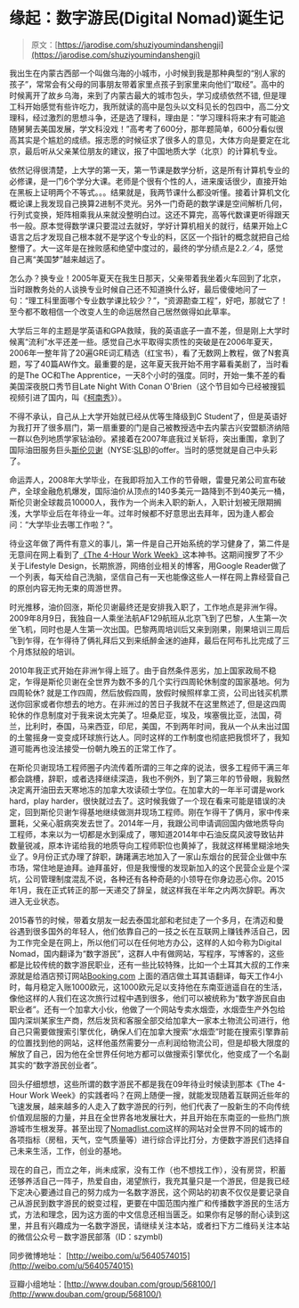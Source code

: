 <!--yml
category: 未分类
date: 2022-06-26 00:00:00
-->

# 缘起：数字游民(Digital Nomad)诞生记

> 原文：[https://jarodise.com/shuziyoumindanshengji](https://jarodise.com/shuziyoumindanshengji)

我出生在内蒙古西部一个叫做乌海的小城市，小时候到我是那种典型的“别人家的孩子”，常常会有父母的同事朋友带着家里点孩子到家里来向他们“取经”。高中的时候离开了故乡乌海，来到了内蒙古最大的城市包头，学习成绩依然不错, 但是理工科开始感觉有些许吃力，我所就读的高中是包头以文科见长的包四中，高二分文理科，经过激烈的思想斗争，还是选了理科，理由是：”学习理科将来才有可能追随舅舅去美国发展，学文科没戏！”高考考了600分，那年题简单，600分看似很高其实是个尴尬的成绩。报志愿的时候征求了很多人的意见，大体方向是要定在北京，最后听从父亲某位朋友的建议，报了中国地质大学（北京）的计算机专业。

依然记得很清楚，上大学的第一天，第一节课是数学分析，这是所有计算机专业的必修课，是一门6个学分大课。老师是个很有个性的人，进来废话很少，直接开始在黑板上证明两个不等式。。。结果就是，我两节课什么都没听懂。接着计算机文化概论课上我发现自己换算2进制不灵光。另外一门奇葩的数学课是空间解析几何，行列式变换，矩阵相乘我从来就没整明白过。这还不算完，高等代数课更听得跟天书一般。原本觉得数学课只要混过去就好，学好计算机相关的就行，结果开始上C语言之后才发现自己根本就不是学这个专业的料，区区一个指针的概念就把自己给整懵了。大一这年是在挫败感和绝望中度过的，最终的学分绩点是2.2／4，感觉自己离“美国梦”越来越远了。

怎么办？换专业！2005年夏天在我生日那天，父亲带着我坐着火车回到了北京，当时跟教务处的人谈换专业时候自己还不知道换什么好，最后傻傻地问了一句：“理工科里面哪个专业数学课比较少？”，“资源勘查工程”，好吧，那就它了！至今都不敢相信一个改变人生的命运居然自己居然做得如此草率。

大学后三年的主题是学英语和GPA救赎，我的英语底子一直不差，但是刚上大学时候离“流利”水平还差一些。感觉自己水平取得实质性的突破是在2006年夏天，2006年一整年背了20遍GRE词汇精选（红宝书），看了无数网上教程，做了N套真题，写了40篇AW作文。最重要的是，这年夏天我开始不用字幕看美剧了，当时看的是The OC和The Apprentice，一天8个小时的强度。同时，开始一集不差的看美国深夜脱口秀节目Late Night With Conan O'Brien（这个节目如今已经被搜狐视频引进了国内，叫《[柯南秀](http://tv.sohu.com/s2014/teamcoco/)》）。

不得不承认，自己从上大学开始就已经从优等生降级到C Student了，但是英语好为我打开了很多扇门，第一扇重要的门是自己被教授选中去内蒙古兴安盟额济纳陪一群以色列地质学家钻油砂。紧接着在2007年底我过关斩将，突出重围，拿到了国际油田服务巨头[斯伦贝谢](http://www.cn.slb.com/)（NYSE:[SLB](http://www.slb.com))的offer。当时的感觉就是自己中头彩了。

命运弄人，2008年大学毕业，在我即将加入工作的节骨眼，雷曼兄弟公司宣布破产，全球金融危机爆发，国际油价从顶点的140多美元一路降到不到40美元一桶，斯伦贝谢全球裁员10000人，我作为一个尚未入职的新人，入职计划被无限期搁浅，大学毕业后在年待业一年。过年时候都不好意思出去拜年，因为逢人都会问：“大学毕业去哪工作啦？”。

待业这年做了两件有意义的事儿，第一件是自己开始系统的学习健身了，第二件是无意间在网上看到了[《The 4-Hour Work Week》](http://www.amazon.cn/gp/product/0307465357/ref=as_li_qf_sp_asin_tl?ie=UTF8&camp=536&creative=3200&creativeASIN=0307465357&linkCode=as2&tag=jarodisecom-23)这本神书。这期间搜罗了不少关于Lifestyle Design，长期旅游，网络创业相关的博客，用Google Reader做了一个列表，每天给自己洗脑，坚信自己有一天也能像这些人一样在网上靠经营自己的原创内容无拘无束的周游世界。

时光推移，油价回涨，斯伦贝谢最终还是安排我入职了，工作地点是非洲乍得。2009年8月9日，我独自一人乘坐法航AF129航班从北京飞到了巴黎，人生第一次坐飞机，同时也是人生第一次出国。巴黎两周培训后又来到刚果，刚果培训三周后飞到乍得，在乍得待了俩礼拜后又到来纸醉金迷的迪拜，最后在阿布扎比完成了三个月炼狱般的培训。

2010年我正式开始在非洲乍得上班了。由于自然条件恶劣，加上国家政局不稳定，乍得是斯伦贝谢在全世界为数不多的几个实行四周轮休制度的国家基地。何为四周轮休? 就是工作四周，然后放假四周，放假时候照样拿工资，公司出钱买机票送你回家或者你想去的地方。在非洲过的苦日子我就不在这里熬述了, 但是这四周轮休的作息制度对于我来说太完美了。坦桑尼亚，埃及，埃塞俄比亚，法国，荷兰，比利时，泰国，马来西亚，印尼，美国，不到两年时间，我从一个从未出过国的土鳖摇身一变变成环球旅行达人。同时这样的工作制度也彻底把我惯坏了，我知道可能再也没法接受一份朝九晚五的正常工作了。

在斯伦贝谢现场工程师圈子内流传着所谓的三年之痒的说法，很多工程师干满三年都会跳槽，辞职，或者选择继续深造，我也不例外，到了第三年的节骨眼，我毅然决定离开油田去天寒地冻的加拿大攻读硕士学位。在加拿大的一年半可谓是work hard，play harder，很快就过去了。这时候我做了一个现在看来可能是错误的决定，回到斯伦贝谢乍得基地继续做测井现场工程师。刚在乍得干了俩月，家中传来噩耗，父亲心脏病突发去世了。2014年一月，我跟公司申请调回国内做地质导向工程师，本来以为一切都是水到渠成了，哪知道2014年中石油反腐风波导致钻井数量锐减，原本许诺给我的地质导向工程师职位也黄掉了，我就这样稀里糊涂地失业了。9月份正式办理了辞职，踌躇满志地加入了一家山东烟台的民营企业做中东市场，常住地是迪拜。迪拜虽好，但是我慢慢的发现新加入的这个民营企业是个深坑，公司管理制度混乱不说，各种还有各种奇葩的小领导在你身边恶心你。2015年1月，我在正式转正的那一天递交了辞呈，就这样我在半年之内两次辞职。再次进入无业状态。

2015春节的时候，带着女朋友一起去泰国北部和老挝走了一个多月，在清迈和曼谷遇到很多国外的年轻人，他们依靠自己的一技之长在互联网上赚钱养活自己，因为工作完全是在网上，所以他们可以在任何地方办公，这样的人如今称为Digital Nomad，国内翻译为“数字游民”，这群人中有做网站，写程序，写博客的，这些都是比较传统的数字游民职业，还有一些比较特殊，比如一个土耳其大叔的工作来源就是给酒店预订网站[Booking.com](http://Booking.com) 上面的酒店做土耳其语翻译，每天工作4小时，每月稳定入账1000欧元，这1000欧元足以支持他在东南亚逍遥自在的生活，像他这样的人我们在这次旅行过程中遇到很多，他们可以被统称为“数字游民自由职业者”。还有一个加拿大小伙，他做了一个网站专卖水烟壶，水烟壶生产外包给国内深圳某家生产商，然后发货和客服全部交给加拿大一家本土物流公司进行，他自己只需要做搜索引擎优化，确保人们在加拿大搜索“水烟壶”时能在搜索引擎靠前的位置找到他的网站，这样他虽然需要分一点利润给物流公司，但是却极大限度的解放了自己，因为他在全世界任何地方都可以做搜索引擎优化，他变成了一个名副其实的“数字游民创业者”。

回头仔细想想，这些所谓的数字游民不都是我在09年待业时候读到那本《The 4-Hour Work Week》的实践者吗？在网上随便一搜，就能发现随着互联网近些年的飞速发展，越来越多的人走入了数字游民的行列，他们代表了一股新生的不向传统价值观屈服的力量，并且在全世界各地发展壮大，并且开始在东南亚的一些热门旅游城市生根发芽。甚至出现了[Nomadlist.com](https://nomadlist.com/)这样的网站对全世界不同的城市的各项指标（房租，天气，空气质量等）进行综合评比打分，方便数字游民们选择自己未来生活，工作，创业的基地。

现在的自己，而立之年，尚未成家，没有工作（也不想找工作），没有房贷，积蓄还够养活自己一阵子，热爱自由，渴望旅行，我充其量只是一个游民，但是我已经下定决心要通过自己的努力成为一名数字游民，这个网站的初衷不仅仅是要记录自己从游民到数字游民的蜕变过程，更要在中国范围内推广和传播数字游民的生活方式，方法和理念，因为这方面的中文信息还相当匮乏。如果你有足够的耐心读到这里，并且有兴趣成为一名数字游民，请继续关注本站，或者扫下方二维码关注本站的微信公众号－数字游民部落（ID：szymbl)

[](http://jarodise.com/wp-content/uploads/2015/06/qrcode_for_gh_08371fcf4d2f_430.jpg)同步微博地址： [http://weibo.com/u/5640574015](http://weibo.com/u/5640574015)

豆瓣小组地址：[http://www.douban.com/group/568100/](http://www.douban.com/group/568100/)